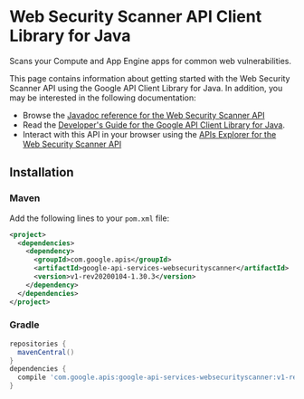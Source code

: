 # Web Security Scanner API Client Library for Java

Scans your Compute and App Engine apps for common web vulnerabilities.

This page contains information about getting started with the Web Security Scanner API
using the Google API Client Library for Java. In addition, you may be interested
in the following documentation:

* Browse the [Javadoc reference for the Web Security Scanner API][javadoc]
* Read the [Developer's Guide for the Google API Client Library for Java][google-api-client].
* Interact with this API in your browser using the [APIs Explorer for the Web Security Scanner API][api-explorer]

## Installation

### Maven

Add the following lines to your `pom.xml` file:

```xml
<project>
  <dependencies>
    <dependency>
      <groupId>com.google.apis</groupId>
      <artifactId>google-api-services-websecurityscanner</artifactId>
      <version>v1-rev20200104-1.30.3</version>
    </dependency>
  </dependencies>
</project>
```

### Gradle

```gradle
repositories {
  mavenCentral()
}
dependencies {
  compile 'com.google.apis:google-api-services-websecurityscanner:v1-rev20200104-1.30.3'
}
```

[javadoc]: https://googleapis.dev/java/google-api-services-websecurityscanner/latest/index.html
[google-api-client]: https://github.com/googleapis/google-api-java-client/
[api-explorer]: https://developers.google.com/apis-explorer/#p/websecurityscanner/v1/
